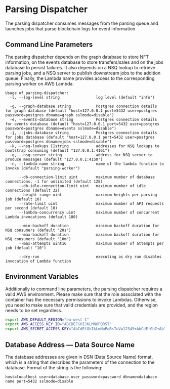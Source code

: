 # Parsing Dispatcher

The parsing dispatcher consumes messages from the parsing queue and launches jobs that parse blockchain logs for event information.

## Command Line Parameters

The parsing dispatcher depends on the graph database to store NFT information, on the events database to store transfers/sales and on the jobs database to persist failures.
It also depends on a NSQ lookup to retrieve parsing jobs, and a NSQ server to publish downstream jobs to the addition queue.
Finally, the Lambda name provides access to the corresponding parsing worker on AWS Lambda.

```
Usage of parsing-dispatcher:
  -l, --log-level string                log level (default "info")

  -g, --graph-database string           Postgres connection details for graph database (default "host=127.0.0.1 port=5432 user=postgres password=postgres dbname=graph sslmode=disable")
  -e, --events-database string          Postgres connection details for events database (default "host=127.0.0.1 port=5432 user=postgres password=postgres dbname=events sslmode=disable")
  -j, --jobs-database string            Postgres connection details for jobs database (default "host=127.0.0.1 port=5432 user=postgres password=postgres dbname=jobs sslmode=disable")
  -k, --nsq-lookups []string            addresses for NSQ lookups to bootstrap consuming (default "127.0.0.1:4161")
  -q, --nsq-server string               address for NSQ server to produce messages (default "127.0.0.1:4150")
  -n, --lambda-name string              name of the lambda function to invoke (default "parsing-worker")

      --db-connection-limit uint        maximum number of database connections, -1 for unlimited (default 128)
      --db-idle-connection-limit uint   maximum number of idle connections (default 32)
      --height-range uint               maximum heights per parsing job (default 10)
      --rate-limit uint                 maximum number of API requests per second (default 10)
      --lambda-concurrency uint         maximum number of concurrent Lambda invocations (default 100)

      --min-backoff duration            minimum backoff duration for NSQ consumers (default "20s")
      --max-backoff duration            maximum backoff duration for NSQ consumers (default "10m")
      --max-attempts uint16             maximum number of attempts per job (default "10")

      --dry-run                         executing as dry run disables invocation of Lambda function
```

## Environment Variables

Additionally to command line parameters, the parsing dispatcher requires a valid AWS environment.
Please make sure that the role associated with the container has the necessary permissions to invoke Lambdas.
Otherwise, you need to make sure that valid credentials are provided, and the region needs to be set regardless.

```sh
export AWS_DEFAULT_REGION="eu-west-1"
export AWS_ACCESS_KEY_ID="ABCDEFGHIJKLMNOPQRST"
export AWS_SECRET_ACCESS_KEY="AbCdEfGhIkLmNoPqRsTuVw12345+AbCdEfGhI+Ab"
```

## Database Address — Data Source Name

The database addresses are given in DSN (Data Source Name) format, which is a string that describes the parameters of the connection to the database.
Format of the string is the following:

```
host=localhost user=database-user password=password dbname=database-name port=5432 sslmode=disable
```
